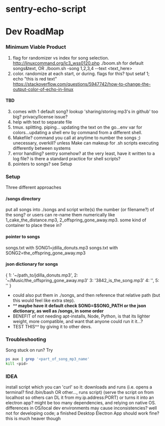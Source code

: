 # sentry-echo-script

# Dev RoadMap
### Minimum Viable Product
1. flag for randomizer vs index for song selection. http://linuxcommand.org/lc3_wss0120.php ./boom.sh for default songs&text, OR ./boom.sh -song 1,2,3,4 --text <text_here>
2. color. randomize at each start, or during. flags for this? tput setaf 1; echo "this is red text" https://stackoverflow.com/questions/5947742/how-to-change-the-output-color-of-echo-in-linux
#### TBD
3. comes with 1 default song? lookup 'sharing/storing mp3's in github' too big? privacy/license issue?
4. help with text to separate file
5. tmux. splitting. piping... updating the text on the go...env var for colors...updating a shell env by command from a different shell.
6. Makefile? command you call at anytime to number the songs ;) unecessary, overkill? unless Make can makeup for .sh scripts executing differently between systems
7. error handling? sentry somehow? at the very least, have it written to a log file? is there a standard practice for shell scripts?
8. pointers to songs? see Setup

### Setup
Three different approaches
#### /songs directory
put all songs into ./songs and script write(s) the number (or filename?) of the song? or users can re-name them numerically like 1_cake_the_distance.mp3, 2_offspring_gone_away.mp3. some kind of container to place these in?
#### pointer to songs
songs.txt with SONG1=jdilla_donuts.mp3
songs.txt with SONG2=the_offspring_gone_away.mp3
#### json dictionary for songs
{
    1: '~/path_to/jdilla_donuts.mp3',
    2: '~/Music/the_offspring_gone_away.mp3'
    3: '3842_is_the_song.mp3'
    4: '',
    5: ''
}

- could also put them in ./songs, and then reference that relative path (but this would feel like extra step).
- **^^ maybe have it default check SONG=$SONG_PATH or the json dictionary, as well as /songs, in some order**
- BENEFIT of not needing apt-installs, Node, Python, is that its lighter weight, more compatible, and want that anyone could run it it...?
- TEST THIS^^ by giving it to other devs.


### Troubleshooting
Song stuck on run? Try
``` bash
ps aux | grep '<part_of_song_mp3_name'
kill <pid>
```


### IDEA
install script which you can 'curl' so it:
downloads and runs (i.e. opens a terminal? find /bin/bash OR other..., runs script) (serve the script on from localhost so others can DL it from my.ip.address:PORT)
or
turns it into an electron app?
might be too many dependencies, and relying on native OS. differences in OS/local dev environments may cause inconsistencies? well not for developing code; a finished Desktop Electron App should work fine? this is much heaver though